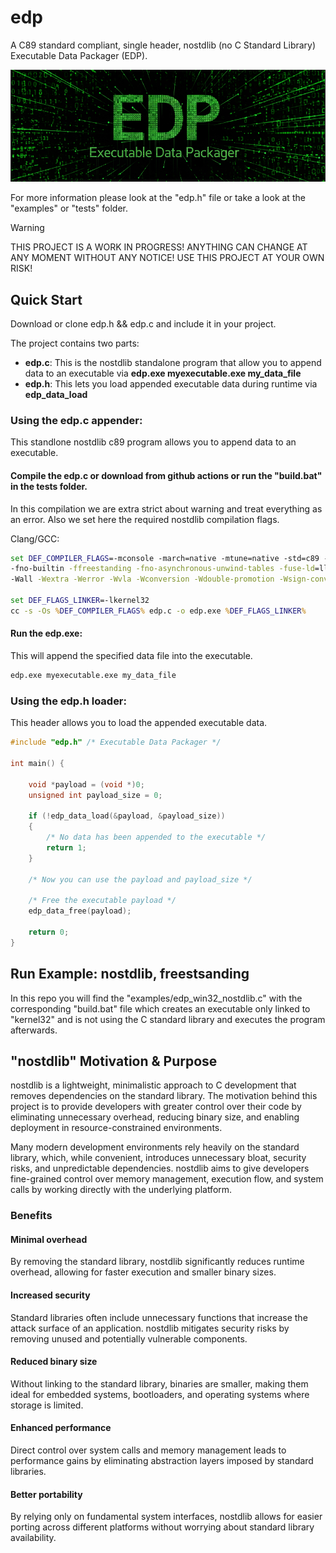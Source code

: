 # edp
A C89 standard compliant, single header, nostdlib (no C Standard Library) Executable Data Packager (EDP).

<p align="center">
<a href="https://github.com/nickscha/edp"><img src="assets/edp.png"></a>
</p>

For more information please look at the "edp.h" file or take a look at the "examples" or "tests" folder.

> [!WARNING]
> THIS PROJECT IS A WORK IN PROGRESS! ANYTHING CAN CHANGE AT ANY MOMENT WITHOUT ANY NOTICE! USE THIS PROJECT AT YOUR OWN RISK!

## Quick Start

Download or clone edp.h && edp.c and include it in your project.

The project contains two parts:
- **edp.c**: This is the nostdlib standalone program that allow you to append data to an executable via **edp.exe myexecutable.exe my_data_file**
- **edp.h**: This lets you load appended executable data during runtime via **edp_data_load**


### Using the edp.c appender:

This standlone nostdlib c89 program allows you to append data to an executable.

#### Compile the edp.c or download from github actions or run the "build.bat" in the tests folder.

In this compilation we are extra strict about warning and treat everything as an error.
Also we set here the required nostdlib compilation flags.

Clang/GCC:

```bat
set DEF_COMPILER_FLAGS=-mconsole -march=native -mtune=native -std=c89 -pedantic -nodefaultlibs -nostdlib -mno-stack-arg-probe -Xlinker /STACK:0x100000,0x100000 ^
-fno-builtin -ffreestanding -fno-asynchronous-unwind-tables -fuse-ld=lld ^
-Wall -Wextra -Werror -Wvla -Wconversion -Wdouble-promotion -Wsign-conversion -Wuninitialized -Winit-self -Wunused -Wunused-function -Wunused-macros -Wunused-parameter -Wunused-value -Wunused-variable -Wunused-local-typedefs

set DEF_FLAGS_LINKER=-lkernel32
cc -s -Os %DEF_COMPILER_FLAGS% edp.c -o edp.exe %DEF_FLAGS_LINKER%
```

#### Run the edp.exe:

This will append the specified data file into the executable.

```sh
edp.exe myexecutable.exe my_data_file
```

### Using the edp.h loader:

This header allows you to load the appended executable data.

```C
#include "edp.h" /* Executable Data Packager */

int main() {

    void *payload = (void *)0;
    unsigned int payload_size = 0;

    if (!edp_data_load(&payload, &payload_size))
    {   
        /* No data has been appended to the executable */
        return 1;
    }

    /* Now you can use the payload and payload_size */

    /* Free the executable payload */
    edp_data_free(payload);

    return 0;
}
```

## Run Example: nostdlib, freestsanding

In this repo you will find the "examples/edp_win32_nostdlib.c" with the corresponding "build.bat" file which
creates an executable only linked to "kernel32" and is not using the C standard library and executes the program afterwards.

## "nostdlib" Motivation & Purpose

nostdlib is a lightweight, minimalistic approach to C development that removes dependencies on the standard library. The motivation behind this project is to provide developers with greater control over their code by eliminating unnecessary overhead, reducing binary size, and enabling deployment in resource-constrained environments.

Many modern development environments rely heavily on the standard library, which, while convenient, introduces unnecessary bloat, security risks, and unpredictable dependencies. nostdlib aims to give developers fine-grained control over memory management, execution flow, and system calls by working directly with the underlying platform.

### Benefits

#### Minimal overhead
By removing the standard library, nostdlib significantly reduces runtime overhead, allowing for faster execution and smaller binary sizes.

#### Increased security
Standard libraries often include unnecessary functions that increase the attack surface of an application. nostdlib mitigates security risks by removing unused and potentially vulnerable components.

#### Reduced binary size
Without linking to the standard library, binaries are smaller, making them ideal for embedded systems, bootloaders, and operating systems where storage is limited.

#### Enhanced performance
Direct control over system calls and memory management leads to performance gains by eliminating abstraction layers imposed by standard libraries.

#### Better portability
By relying only on fundamental system interfaces, nostdlib allows for easier porting across different platforms without worrying about standard library availability.
